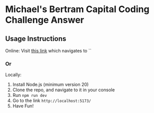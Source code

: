 # Michael's Bertram Capital Coding Challenge Answer

## Usage Instructions

Online: Visit [this link]("www.google.com") which navigates to ``

### Or

Locally: 
1. Install Node.js (minimum version 20)
2. Clone the repo, and navigate to it in your console
3. Run `npm run dev`
4. Go to the link `http://localhost:5173/`
5. Have Fun!